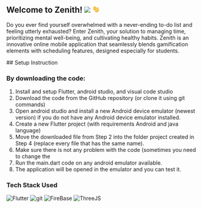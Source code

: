 <h2>Welcome to Zenith! <img src="https://emojis.slackmojis.com/emojis/images/1531849430/4246/blob-sunglasses.gif?1531849430" width="25px"/> <img src="https://raw.githubusercontent.com/ABSphreak/ABSphreak/master/gifs/Hi.gif" width="20px" /></h2>
<p>Do you ever find yourself overwhelmed with a never-ending to-do list and feeling utterly exhausted? Enter Zenith, your solution to managing time, prioritizing mental well-being, and cultivating healthy habits. Zenith is an innovative online mobile application that seamlessly blends gamification elements with scheduling features, designed especially for students.</p>
## Setup Instruction 

### By downloading the code:
1. Install and setup Flutter, android studio, and visual code studio
2. Download the code from the GitHub repository (or clone it using git commands)
3. Open android studio and install a new Android device emulator (newest version) if you do not have any Android device emulator installed.
4. Create a new Flutter project (with requirements Android and java language)
5. Move the downloaded file from Step 2 into the folder project created in Step 4 (replace every file that has the same name).
6. Make sure there is not any problem with the code (sometimes you need to change the 
7. Run the main.dart code on any android emulator available.
8. The application will be opened in the emulator and you can test it.

<h3>Tech Stack Used</h3>
<p>
  <img alt="Flutter" src="https://static.wikia.nocookie.net/logo-timeline/images/c/cf/4B4A9751-D2BF-4A93-BDCC-CDCA5326B65F.png/revision/latest?cb=20210426191500" width="100px" />
  <img alt="git" src="https://img.shields.io/badge/-Git-F05032?style=flat-square&logo=git&logoColor=white" width="120px"/>
  <img alt="FireBase" src="https://cdn.dribbble.com/users/528264/screenshots/3140440/media/5f34fd1aa2ebfaf2cd548bafeb021c8f.png" width="100px"/>
  <img alt="ThreeJS" src="https://ucarecdn.com/22a0a69b-689f-46c9-866b-57650f31fde9/" width="100px"/>
</p>

